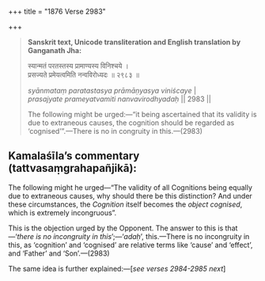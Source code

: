 +++
title = "1876 Verse 2983"

+++
> **Sanskrit text, Unicode transliteration and English translation by Ganganath Jha:** 
>
> स्यान्मतं परतस्तस्य प्रामाण्यस्य विनिश्चये ।  
> प्रसज्यते प्रमेयत्वमिति नन्वविरोध्यदः ॥ २९८३ ॥ 
>
> *syānmataṃ paratastasya prāmāṇyasya viniścaye* \|  
> *prasajyate prameyatvamiti nanvavirodhyadaḥ* \|\| 2983 \|\| 
>
> The following might be urged:—“it being ascertained that its validity is due to extraneous causes, the cognition should be regarded as ‘cognised’”.—There is no in congruity in this.—(2983)



## Kamalaśīla’s commentary (tattvasaṃgrahapañjikā):

The following might he urged—“The validity of all Cognitions being equally due to extraneous causes, why should there be this distinction? And under these circumstances, the *Cognition* itself becomes the *object cognised*, which is extremely incongruous”.

This is the objection urged by the Opponent. The answer to this is that—‘*there is no incongruity in this*’;—‘*adaḥ*’, this.—There is no incongruity in this, as ‘cognition’ and ‘cognised’ are relative terms like ‘cause’ and ‘effect’, and ‘Father’ and ‘Son’.—(2983)

The same idea is further explained:—[*see verses 2984-2985 next*]


